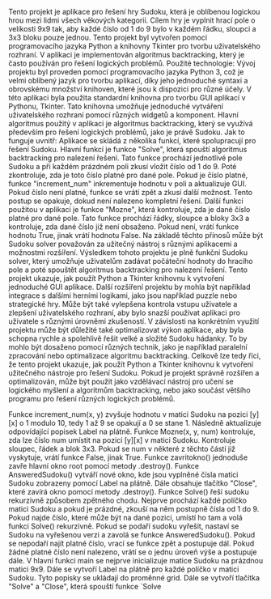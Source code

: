 Tento projekt je aplikace pro řešení hry Sudoku, která je oblíbenou logickou hrou mezi lidmi všech věkových kategorií. Cílem hry je vyplnit hrací pole o velikosti 9x9 tak, aby každé číslo od 1 do 9 bylo v každém řádku, sloupci a 3x3 bloku pouze jednou. Tento projekt byl vytvořen pomocí programovacího jazyka Python a knihovny Tkinter pro tvorbu uživatelského rozhraní. V aplikaci je implementován algoritmus backtracking, který je často používán pro řešení logických problémů. Použité technologie: Vývoj projektu byl proveden pomocí programovacího jazyka Python 3, což je velmi oblíbený jazyk pro tvorbu aplikací, díky jeho jednoduché syntaxi a obrovskému množství knihoven, které jsou k dispozici pro různé účely. V této aplikaci byla použita standardní knihovna pro tvorbu GUI aplikací v Pythonu, Tkinter. Tato knihovna umožňuje jednoduché vytváření uživatelského rozhraní pomocí různých widgetů a komponent. Hlavní algoritmus použitý v aplikaci je algoritmus backtracking, který se využívá především pro řešení logických problémů, jako je právě Sudoku. Jak to funguje uvnitř: Aplikace se skládá z několika funkcí, které spolupracují pro řešení Sudoku. Hlavní funkcí je funkce "Solve", která spouští algoritmus backtracking pro nalezení řešení. Tato funkce prochází jednotlivé pole Sudoku a při každém prázdném poli zkusí vložit číslo od 1 do 9. Poté zkontroluje, zda je toto číslo platné pro dané pole. Pokud je číslo platné, funkce "increment_num" inkrementuje hodnotu v poli a aktualizuje GUI. Pokud číslo není platné, funkce se vrátí zpět a zkusí další možnost. Tento postup se opakuje, dokud není nalezeno kompletní řešení. Další funkcí použitou v aplikaci je funkce "Mozne", která kontroluje, zda je dané číslo platné pro dané pole. Tato funkce prochází řádky, sloupce a bloky 3x3 a kontroluje, zda dané číslo již není obsaženo. Pokud není, vrátí funkce hodnotu True, jinak vrátí hodnotu False.  Na základě těchto přínosů může být Sudoku solver považován za užitečný nástroj s různými aplikacemi a možnostmi rozšíření. Výsledkem tohoto projektu je plně funkční Sudoku solver, který umožňuje uživatelům zadávat počáteční hodnoty do hracího pole a poté spouštět algoritmus backtracking pro nalezení řešení. Tento projekt ukazuje, jak použít Python a Tkinter knihovnu k vytvoření jednoduché GUI aplikace. Další rozšíření projektu by mohla být například integrace s dalšími herními logikami, jako jsou například puzzle nebo strategické hry. Může být také vylepšena kontrola vstupu uživatele a zlepšení uživatelského rozhraní, aby bylo snazší používat aplikaci pro uživatele s různými úrovněmi zkušeností. V závislosti na konkrétním využití projektu může být důležité také optimalizovat výkon aplikace, aby byla schopna rychle a spolehlivě řešit velké a složité Sudoku hádanky. To by mohlo být dosaženo pomocí různých technik, jako je například paralelní zpracování nebo optimalizace algoritmu backtracking. Celkově lze tedy říci, že tento projekt ukazuje, jak použít Python a Tkinter knihovnu k vytvoření užitečného nástroje pro řešení Sudoku. Pokud je projekt správně rozšířen a optimalizován, může být použit jako vzdělávací nástroj pro učení se logického myšlení a algoritmům backtracking, nebo jako součást většího programu pro řešení různých logických problémů.


Funkce increment_num(x, y) zvyšuje hodnotu v matici Sudoku na pozici [y][x] o 1 modulo 10, tedy 1 až 9 se opakují a 0 se stane 1. Následně aktualizuje odpovídající popisek Label na plátně.
Funkce Mozne(x, y, num) kontroluje, zda lze číslo num umístit na pozici [y][x] v matici Sudoku. Kontroluje sloupec, řádek a blok 3x3. Pokud se num v některé z těchto částí již vyskytuje, vrátí funkce False, jinak True.
Funkce zavritokno() jednoduše zavře hlavní okno root pomocí metody .destroy().
Funkce AnsweredSudoku() vytváří nové okno, kde jsou vyplněné čísla matici Sudoku zobrazeny pomocí Label na plátně. Dále obsahuje tlačítko "Close", které zavírá okno pomocí metody .destroy().
Funkce Solve() řeší sudoku rekurzivně způsobem zpětného chodu. Nejprve prochází každé políčko matici Sudoku a pokud je prázdné, zkouší na něm postupně čísla od 1 do 9. Pokud najde číslo, které může být na dané pozici, umístí ho tam a volá funkci Solve() rekurzivně. Pokud se podaří sudoku vyřešit, nastaví se Sudoku na vyřešenou verzi a zavolá se funkce AnsweredSudoku(). Pokud se nepodaří najít platné číslo, vrací se funkce zpět a postupuje dál. Pokud žádné platné číslo není nalezeno, vrátí se o jednu úroveň výše a postupuje dále.
V hlavní funkci main se nejprve inicializuje matice Sudoku na prázdnou matici 9x9. Dále se vytvoří Label na plátně pro každé políčko v matici Sudoku. Tyto popisky se ukládají do proměnné grid. Dále se vytvoří tlačítka "Solve" a "Close", která spouští funkce `Solve


